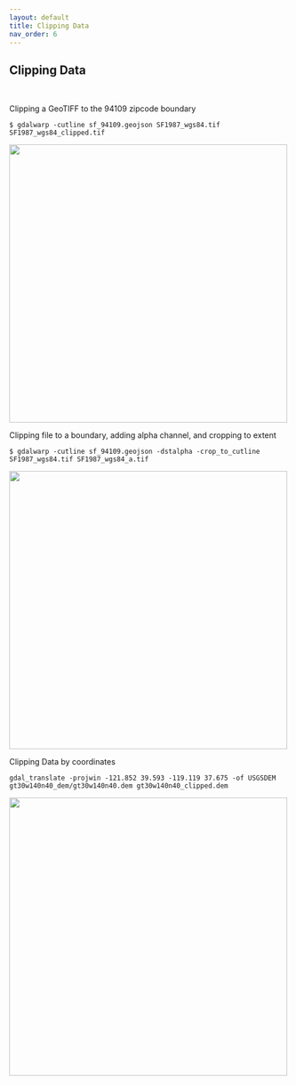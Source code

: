 ```yaml
---
layout: default
title: Clipping Data
nav_order: 6
---
```


## Clipping Data
<br/>

Clipping a GeoTIFF to the 94109 zipcode boundary
```
$ gdalwarp -cutline sf_94109.geojson SF1987_wgs84.tif SF1987_wgs84_clipped.tif
```
<img src="https://raw.githubusercontent.com/kimdurante/intro-to-gdal/master/images/94109_crop.png" width="500">


Clipping file to a boundary, adding alpha channel, and cropping to extent
```
$ gdalwarp -cutline sf_94109.geojson -dstalpha -crop_to_cutline SF1987_wgs84.tif SF1987_wgs84_a.tif
```

<img src="https://raw.githubusercontent.com/kimdurante/intro-to-gdal/master/images/94109_alpha_c.png" width="500">


Clipping Data by coordinates
```
gdal_translate -projwin -121.852 39.593 -119.119 37.675 -of USGSDEM gt30w140n40_dem/gt30w140n40.dem gt30w140n40_clipped.dem
```

<img src="https://raw.githubusercontent.com/kimdurante/intro-to-gdal/master/images/dem_clip.png" width="500">

